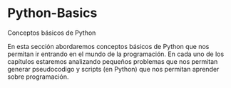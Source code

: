 # Python-Basics
Conceptos básicos de Python 

En esta sección abordaremos conceptos básicos de Python que nos permitan ir entrando en el mundo de la programación. En cada uno de los capítulos estaremos analizando pequeños problemas que nos permitan generar pseudocodigo y scripts (en Python) que nos permitan aprender sobre programación.
